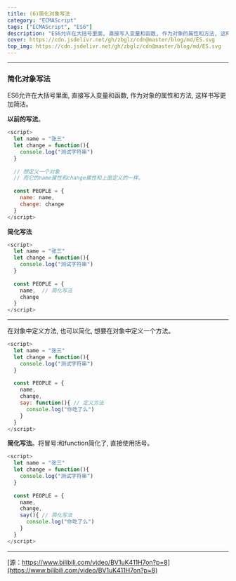 ```yaml
---
title: (6)简化对象写法
category: "ECMAScript"
tags: ["ECMAScript", "ES6"]
description: "ES6允许在大括号里面, 直接写入变量和函数, 作为对象的属性和方法, 这样书写更加简洁。"
cover: https://cdn.jsdelivr.net/gh/zbglz/cdn@master/blog/md/ES.svg
top_img: https://cdn.jsdelivr.net/gh/zbglz/cdn@master/blog/md/ES.svg
---
```


***

### 简化对象写法

ES6允许在大括号里面, 直接写入变量和函数, 作为对象的属性和方法, 这样书写更加简洁。

**以前的写法**。


```js es
<script>
  let name = "张三"
  let change = function(){
    console.log("测试字符串")
  }
  
  // 想定义一个对象
  // 而它的name属性和change属性和上面定义的一样。
  
  const PEOPLE = {
    name: name,
    change: change
  }
</script>
```


**简化写法**


```js es
<script>
  let name = "张三"
  let change = function(){
    console.log("测试字符串")
  }
  
  const PEOPLE = {
    name,  // 简化写法
    change
  }
</script>
```


***

在对象中定义方法, 也可以简化, 想要在对象中定义一个方法。


```js es
<script>
  let name = "张三"
  let change = function(){
    console.log("测试字符串")
  }
  
  const PEOPLE = {
    name,
    change,
    say: function(){ // 定义方法
      console.log("你吃了么")
    }
  }
</script>
```


**简化写法**。将冒号:和function简化了, 直接使用括号。


```js es
<script>
  let name = "张三"
  let change = function(){
    console.log("测试字符串")
  }
  
  const PEOPLE = {
    name,
    change,
    say(){ // 简化写法
      console.log("你吃了么")
    }
  }
</script>
```


***

[源：https://www.bilibili.com/video/BV1uK411H7on?p=8](https://www.bilibili.com/video/BV1uK411H7on?p=8)
